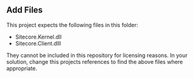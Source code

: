 Add Files
---------

This project expects the following files in this folder:

* Sitecore.Kernel.dll
* Sitecore.Client.dlll

They cannot be included in this repository for licensing reasons.  In your solution, change this projects references to find the above files where appropriate.
